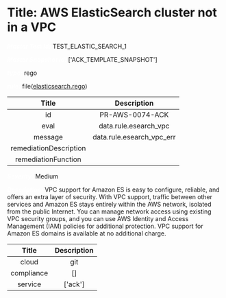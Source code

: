 



# Title: AWS ElasticSearch cluster not in a VPC


***<font color="white">Master Test Id:</font>*** TEST_ELASTIC_SEARCH_1

***<font color="white">Master Snapshot Id:</font>*** ['ACK_TEMPLATE_SNAPSHOT']

***<font color="white">type:</font>*** rego

***<font color="white">rule:</font>*** file([elasticsearch.rego])  
  
  
  
  

|Title|Description|
| :---: | :---: |
|id|PR-AWS-0074-ACK|
|eval|data.rule.esearch_vpc|
|message|data.rule.esearch_vpc_err|
|remediationDescription||
|remediationFunction||


***<font color="white">Severity:</font>*** Medium

***<font color="white">Description:</font>*** VPC support for Amazon ES is easy to configure, reliable, and offers an extra layer of security. With VPC support, traffic between other services and Amazon ES stays entirely within the AWS network, isolated from the public Internet. You can manage network access using existing VPC security groups, and you can use AWS Identity and Access Management (IAM) policies for additional protection. VPC support for Amazon ES domains is available at no additional charge.  
  
  

|Title|Description|
| :---: | :---: |
|cloud|git|
|compliance|[]|
|service|['ack']|



[elasticsearch.rego]: https://github.com/prancer-io/prancer-compliance-test/tree/master/aws/ack/elasticsearch.rego
